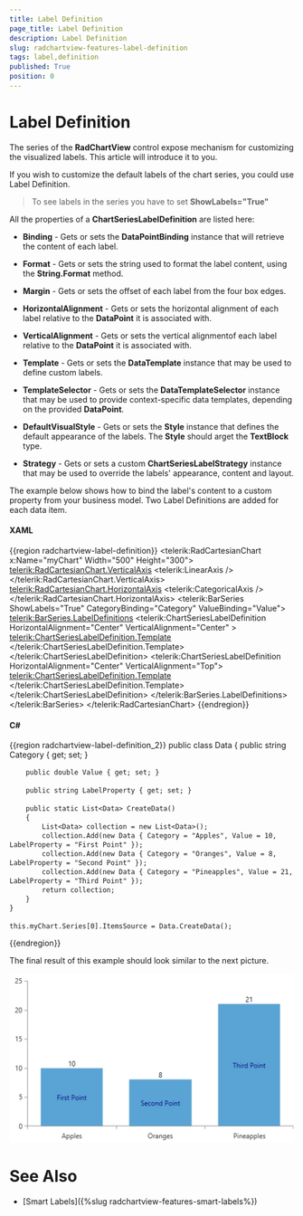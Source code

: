 ```yaml
---
title: Label Definition
page_title: Label Definition
description: Label Definition
slug: radchartview-features-label-definition
tags: label,definition
published: True
position: 0
---
```


# Label Definition

The series of the __RadChartView__ control expose mechanism for customizing the visualized labels. This article will introduce it to you.

If you wish to customize the default labels of the chart series, you could use Label Definition.

>To see labels in the series you have to set __ShowLabels="True"__

All the properties of a __ChartSeriesLabelDefinition__ are listed here:

* __Binding__ - Gets or sets the __DataPointBinding__ instance that will retrieve the content of each label.
            

* __Format__ - Gets or sets the string used to format the label content, using the __String.Format__ method.
            

* __Margin__ - Gets or sets the offset of each label from the four box edges.
            

* __HorizontalAlignment__ - Gets or sets the horizontal alignment of each label relative to the __DataPoint__ it is associated with.
            

* __VerticalAlignment__ - Gets or sets the vertical alignmentof each label relative to the __DataPoint__ it is associated with.
            

* __Template__ - Gets or sets the __DataTemplate__ instance that may be used to define custom labels.
            

* __TemplateSelector__ - Gets or sets the __DataTemplateSelector__ instance that may be used to provide context-specific data templates, depending on the provided __DataPoint__.
            

* __DefaultVisualStyle__ - Gets or sets the __Style__ instance that defines the default appearance of the labels. The __Style__ should arget the __TextBlock__ type.
            

* __Strategy__ - Gets or sets a custom __ChartSeriesLabelStrategy__ instance that may be used to override the labels' appearance, content and layout.
            

The example below shows how to bind the label's content to a custom property from your business model. Two Label Definitions are added for each data item.

#### __XAML__
{{region radchartview-label-definition}}
	<telerik:RadCartesianChart x:Name="myChart"
							   Width="500"
							   Height="300">
		<telerik:RadCartesianChart.VerticalAxis>
			<telerik:LinearAxis />
		</telerik:RadCartesianChart.VerticalAxis>
		<telerik:RadCartesianChart.HorizontalAxis>
			<telerik:CategoricalAxis />
		</telerik:RadCartesianChart.HorizontalAxis>
		<telerik:BarSeries ShowLabels="True" CategoryBinding="Category" ValueBinding="Value">
			<telerik:BarSeries.LabelDefinitions>
				<telerik:ChartSeriesLabelDefinition HorizontalAlignment="Center" VerticalAlignment="Center" >
					<telerik:ChartSeriesLabelDefinition.Template>
						<DataTemplate>
							<TextBlock Foreground="DarkBlue" Text="{Binding DataItem.LabelProperty}" />
						</DataTemplate>
					</telerik:ChartSeriesLabelDefinition.Template>
				</telerik:ChartSeriesLabelDefinition>
				<telerik:ChartSeriesLabelDefinition HorizontalAlignment="Center" VerticalAlignment="Top">
					<telerik:ChartSeriesLabelDefinition.Template>
						<DataTemplate>
							<TextBlock Foreground="Black" Text="{Binding DataItem.Value}" />
						</DataTemplate>
					</telerik:ChartSeriesLabelDefinition.Template>
				</telerik:ChartSeriesLabelDefinition>
			</telerik:BarSeries.LabelDefinitions>
		</telerik:BarSeries>
	</telerik:RadCartesianChart>
{{endregion}}

#### __C#__
{{region radchartview-label-definition_2}}
    public class Data
    {
        public string Category { get; set; }

        public double Value { get; set; }

        public string LabelProperty { get; set; }

        public static List<Data> CreateData()
        {
            List<Data> collection = new List<Data>();
            collection.Add(new Data { Category = "Apples", Value = 10, LabelProperty = "First Point" });
            collection.Add(new Data { Category = "Oranges", Value = 8, LabelProperty = "Second Point" });
            collection.Add(new Data { Category = "Pineapples", Value = 21, LabelProperty = "Third Point" });
            return collection;
        }
    }

	this.myChart.Series[0].ItemsSource = Data.CreateData();

{{endregion}}

The final result of this example should look similar to the next picture.

![radchartview-features-labeldefinitions](images/radchartview-features-labeldefinitions.png)

# See Also

 * [Smart Labels]({%slug radchartview-features-smart-labels%})

